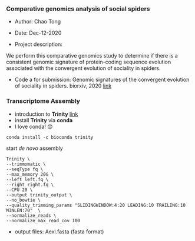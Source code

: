 ### Comparative genomics analysis of social spiders

- Author: Chao Tong
- Date: Dec-12-2020

- Project description:

We perform this comparative genomics study to determine if there is a consistent genomic signature of protein-coding sequence evolution associated with the convergent evolution of sociality in spiders.

- Code a for submission:
  Genomic signatures of the convergent evolution of sociality in spiders. biorxiv, 2020 [link](www)


### Transcriptome Assembly

- introduction to **Trinity** [link](https://github.com/trinityrnaseq/trinityrnaseq/wiki)
- install **Trinity** via **conda**
- I love conda! :heart_eyes:

```
conda install -c bioconda trinity
```
start *de novo* assembly

```
Trinity \
--trimmomatic \
--seqType fq \
--max_memory 20G \
--left left.fq \
--right right.fq \
--CPU 20 \
--output trinity_output \
--no_bowtie \
--quality_trimming_params "SLIDINGWINDOW:4:20 LEADING:10 TRAILING:10 MINLEN:70"  \
--normalize_reads \
--normalize_max_read_cov 100
```
- output files: Aexl.fasta (fasta format)
